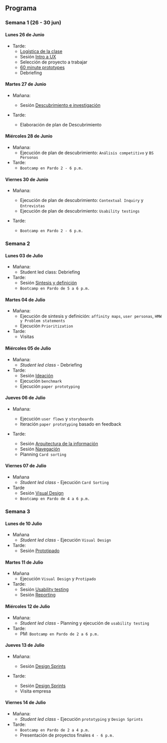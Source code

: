 ## Programa 

### Semana 1 (26 - 30 jun)

#### Lunes 26 de Junio

* Tarde: 
	- [Logística de la clase](#) 
	- Sesión [Intro a UX](#)
	- Selección de proyecto a trabajar
	- [60 minute prototypes](#)
	- Debriefing

#### Martes 27 de Junio

* Mañana: 
	- Sesión [Descubrimiento e investigación](#) 
	
* Tarde: 
	- Elaboración de plan de Descubrimiento	

#### Miércoles 28 de Junio
	
* Mañana: 
	- Ejecución de plan de descubrimiento: `Análisis competitivo` y `BS Personas`
* Tarde: 
	- `Bootcamp en Pardo 2 - 6 p.m.`

#### Viernes 30 de Junio

* Mañana: 
	- Ejecución de plan de descubrimiento: `Contextual Inquiry` y `Entrevistas`
	- Ejecución de plan de descubrimiento: `Usability testings`

* Tarde: 
	- `Bootcamp en Pardo 2 - 6 p.m.`

### Semana 2

#### Lunes 03 de Julio
* Mañana:
	- Student led class: Debriefing
* Tarde: 
	- Sesión [Sintesis y definición](#)
	- `Bootcamp en Pardo de 5 a 6 p.m.`
	
#### Martes 04 de Julio

* Mañana:
	- Ejecución de sintesis y definición: `affinity maps`, `user personas`, `HMW y Problem statements`
	- Ejecución `Prioritization`
* Tarde: 
	- Visitas
	
#### Miércoles 05 de Julio
	
* Mañana:
	- *Student led class* - Debriefing
* Tarde:
	- Sesión [Ideación](#)
	- Ejecución `benchmark`
	- Ejecución `paper prototyping`

#### Jueves 06 de Julio

* Mañana:
	- Ejecución `user flows` y `storyboards`
	- Iteración `paper prototyping` basado en feedback 
	
* Tarde: 
	- Sesión [Arquitectura de la información](#) 
	- Sesión [Navegación](#) 
	- Planning `Card sorting`

#### Viernes 07 de Julio
	
* Mañana
	- *Student led class* - Ejecución `Card Sorting`
* Tarde
	-  Sesión [Visual Design](#)
	- `Bootcamp en Pardo de 4 a 6 p.m.`	
	
### Semana 3

#### Lunes de 10 Julio

* Mañana
	- *Student led class* - Ejecución `Visual Design`
* Tarde:
	- Sesión [Prototipado](#) 

#### Martes 11 de Julio
	
* Mañana
	- Ejecución `Visual Design` y `Protipado`
* Tarde:
	- Sesión [Usability testing](#)
	- Sesión [Reporting](#)
		
#### Miércoles 12 de Julio

* Mañana:
	- *Student led class* - Planning y ejecución de `usability testing`
* Tarde:
	- PM: `Bootcamp en Pardo de 2 a 6 p.m.`
	
#### Jueves 13 de Julio

* Mañana:
	- Sesión [Design Sprints](#)

* Tarde:
	- Sesión [Design Sprints](#)
	- Visita empresa
	
#### Viernes 14 de Julio

* Mañana:
	- *Student led class* - Ejecución `prototyping` y `Design Sprints` 
* Tarde: 
	- `Bootcamp en Pardo de 2 a 4 p.m.`
	- Presentación de proyectos finales `4 - 6 p.m.`